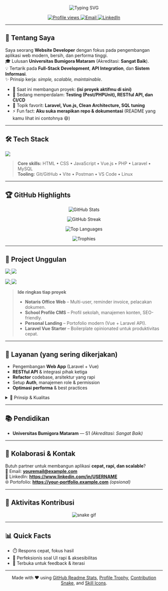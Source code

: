 <!-- Header & Banner -->
<p align="center">
  <img src="https://readme-typing-svg.demolab.com?font=Inter&weight=700&size=28&pause=1000&center=true&vCenter=true&width=800&lines=Hello%2C+Thankyou+For+Visiting+My+Profile;My+Name+Is+Ngurah%2C+I'm+a+Website+Developer" alt="Typing SVG" />
</p>


<p align="center">
  <a href="https://github.com/USERNAME">
    <img src="https://komarev.com/ghpvc/?username=USERNAME&style=for-the-badge&label=PROFILE+VIEWS" alt="Profile views" />
  </a>
  <a href="mailto:ngurah647@gmail.com">
    <img src="https://img.shields.io/badge/Email-ngurah647%40gmail.com-red?style=for-the-badge&logo=gmail&logoColor=white" alt="Email" />
  </a>
   <a href="https://www.linkedin.com/in/i-gusti-ngurah-putra-pratama-9bb41b2b0?utm_source=share_via&utm_content=profile&utm_medium=member_android">
    <img src="https://img.shields.io/badge/LinkedIn-Connect-blue?style=for-the-badge&logo=linkedin" alt="LinkedIn" />
  </a>
</p>

---

## 👋 Tentang Saya
Saya seorang **Website Developer** dengan fokus pada pengembangan aplikasi web modern, bersih, dan performa tinggi.  
🎓 Lulusan **Universitas Bumigora Mataram** (Akreditasi: **Sangat Baik**).  
💡 Tertarik pada **Full-Stack Development**, **API Integration**, dan **Sistem Informasi**.  
✨ Prinsip kerja: *simple, scalable, maintainable*.

- 🔭 Saat ini membangun proyek: **(isi proyek aktifmu di sini)**  
- 🌱 Sedang memperdalam: **Testing (Pest/PHPUnit), RESTful API, dan CI/CD**  
- 💬 Topik favorit: **Laravel, Vue.js, Clean Architecture, SQL tuning**  
- ⚡ Fun fact: **Aku suka merapikan repo & dokumentasi** (README yang kamu lihat ini contohnya 😄)

---

## 🛠️ Tech Stack
<p>
  <img src="https://skillicons.dev/icons?i=html,css,js,vue,php,laravel,bootstrap,tailwind,git,github,mysql,vite,postman,vscode,linux" />
</p>

> **Core skills:** HTML • CSS • JavaScript • Vue.js • PHP • Laravel • MySQL  
> **Tooling:** Git/GitHub • Vite • Postman • VS Code • Linux

---

## 🏆 GitHub Highlights
<p align="center">
  <img src="https://github-readme-stats.vercel.app/api?username=USERNAME&show_icons=true&theme=tokyonight&hide_title=false&rank_icon=github" alt="GitHub Stats" />
</p>

<p align="center">
  <img src="https://github-readme-streak-stats.herokuapp.com/?user=USERNAME&theme=tokyonight" alt="GitHub Streak" />
</p>

<p align="center">
  <img src="https://github-readme-stats.vercel.app/api/top-langs/?username=USERNAME&layout=compact&theme=tokyonight" alt="Top Languages" />
</p>

<p align="center">
  <img src="https://github-profile-trophy.vercel.app/?username=USERNAME&theme=onedark&no-frame=true&row=1&column=6" alt="Trophies" />
</p>

---

## 🚀 Project Unggulan
<!-- Tips: gunakan pin card untuk 2–4 repo terbaik -->
<p align="left">
  <a href="https://github.com/USERNAME/notaris-office-web">
    <img src="https://github-readme-stats.vercel.app/api/pin/?username=USERNAME&repo=notaris-office-web&theme=tokyonight" />
  </a>
  <a href="https://github.com/USERNAME/school-profile-cms">
    <img src="https://github-readme-stats.vercel.app/api/pin/?username=USERNAME&repo=school-profile-cms&theme=tokyonight" />
  </a>
</p>

<p align="left">
  <a href="https://github.com/USERNAME/personal-landing-vue-laravel">
    <img src="https://github-readme-stats.vercel.app/api/pin/?username=USERNAME&repo=personal-landing-vue-laravel&theme=tokyonight" />
  </a>
  <a href="https://github.com/USERNAME/laravel-vue-starter">
    <img src="https://github-readme-stats.vercel.app/api/pin/?username=USERNAME&repo=laravel-vue-starter&theme=tokyonight" />
  </a>
</p>

> **Ide ringkas tiap proyek**  
> - **Notaris Office Web** – Multi-user, reminder invoice, pelacakan dokumen.  
> - **School Profile CMS** – Profil sekolah, manajemen konten, SEO-friendly.  
> - **Personal Landing** – Portofolio modern (Vue + Laravel API).  
> - **Laravel Vue Starter** – Boilerplate opinionated untuk produktivitas cepat.

---

## 💼 Layanan (yang sering dikerjakan)
- Pengembangan **Web App** (Laravel + Vue)
- **RESTful API** & integrasi pihak ketiga
- **Refactor** codebase, arsitektur yang rapi
- Setup **Auth**, manajemen role & permission
- **Optimasi performa** & best practices

<details>
<summary>📐 Prinsip & Kualitas</summary>

- Clean Architecture • SOLID • DRY  
- Konvensi penamaan konsisten  
- Dokumentasi & commit message yang jelas  
- Review & testing minimum untuk fitur kritis  
</details>

---

## 📚 Pendidikan
- **Universitas Bumigora Mataram** — S1 *(Akreditasi: Sangat Baik)*

---

## 🤝 Kolaborasi & Kontak
Butuh partner untuk membangun aplikasi **cepat, rapi, dan scalable**?  
📩 Email: **youremail@example.com**  
🔗 LinkedIn: **https://www.linkedin.com/in/USERNAME**  
🌐 Portofolio: **https://your-portfolio.example.com** *(opsional)*

---

## 🐍 Aktivitas Kontribusi
<!-- Opsional: butuh GitHub Actions "snake" untuk merender SVG ini pada repo profil -->
<p align="center">
  <img src="https://raw.githubusercontent.com/USERNAME/USERNAME/output/github-contribution-grid-snake.svg" alt="snake gif" />
</p>

---

## 📊 Quick Facts
- ⏱️ Respons cepat, fokus hasil
- 🧹 Perfeksionis soal UI rapi & aksesibilitas
- 🔄 Terbuka untuk feedback & iterasi

---

<!-- Footer kecil -->
<p align="center">
  Made with ❤️ using <a href="https://github.com/anuraghazra/github-readme-stats">GitHub Readme Stats</a>, 
  <a href="https://github.com/ryo-ma/github-profile-trophy">Profile Trophy</a>, 
  <a href="https://github.com/Platane/snk">Contribution Snake</a>, 
  and <a href="https://skillicons.dev">Skill Icons</a>.
</p>
